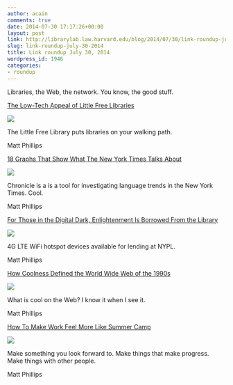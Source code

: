 ```yaml
---
author: acain
comments: true
date: 2014-07-30 17:17:26+00:00
layout: post
link: http://librarylab.law.harvard.edu/blog/2014/07/30/link-roundup-july-30-2014/
slug: link-roundup-july-30-2014
title: Link roundup July 30, 2014
wordpress_id: 1946
categories:
- roundup
---
```


Libraries, the Web, the network. You know, the good stuff.

[The Low-Tech Appeal of Little Free Libraries](http://www.theatlantic.com/education/archive/2014/07/the-low-tech-appeal-of-little-free-libraries/375101/?utm_campaign=SocialFlow&utm_source=twitter.com&utm_medium=referral)

[![](/roundup/web/images/thumb-wLmlYgro.png)](http://www.theatlantic.com/education/archive/2014/07/the-low-tech-appeal-of-little-free-libraries/375101/?utm_campaign=SocialFlow&utm_source=twitter.com&utm_medium=referral)

The Little Free Library puts libraries on your walking path. 

Matt Phillips

[18 Graphs That Show What The New York Times Talks About](http://www.buzzfeed.com/katienotopoulos/18-graphs-that-show-what-the-new-york-times-talks-about)

[![](/roundup/web/images/thumb-jMtfTTVH.png)](http://www.buzzfeed.com/katienotopoulos/18-graphs-that-show-what-the-new-york-times-talks-about)

Chronicle is a is a tool for investigating language trends in the New York Times. Cool.

Matt Phillips

[For Those in the Digital Dark, Enlightenment Is Borrowed From the Library](http://www.nytimes.com/2014/07/09/nyregion/for-those-in-the-digital-dark-enlightenment-is-borrowed-from-the-library-.html?utm_campaign=SocialFlow&utm_source=twitter.com&utm_medium=referral&_r=2)

[![](/roundup/web/images/thumb-vYLjHXbh.png)](http://www.nytimes.com/2014/07/09/nyregion/for-those-in-the-digital-dark-enlightenment-is-borrowed-from-the-library-.html?utm_campaign=SocialFlow&utm_source=twitter.com&utm_medium=referral&_r=2)

4G LTE WiFi hotspot devices available for lending at NYPL.

Matt Phillips

[How Coolness Defined the World Wide Web of the 1990s](http://www.theatlantic.com/technology/archive/2014/07/how-coolness-defined-the-world-wide-web-of-the-1990s/374443/?curator=MediaREDEF)

[![](/roundup/web/images/thumb-EJIPsAFI.png)](http://www.theatlantic.com/technology/archive/2014/07/how-coolness-defined-the-world-wide-web-of-the-1990s/374443/?curator=MediaREDEF)

What is cool on the Web? I know it when I see it.

Matt Phillips

[How To Make Work Feel More Like Summer Camp](http://www.fastcompany.com/3033162/the-future-of-work/how-to-make-work-feel-more-like-summer-camp)

[![](/roundup/web/images/thumb-XJKowalv.png)](http://www.fastcompany.com/3033162/the-future-of-work/how-to-make-work-feel-more-like-summer-camp)

Make something you look forward to. Make things that make progress. Make things with other people.

Matt Phillips
